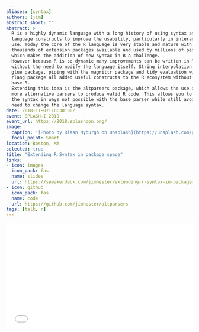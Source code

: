 ```yaml
---
aliases: [syntax]
authors: [jim]
abstract_short: ""
abstract: >
  R is a highly dynamic language with a long history of using syntax and
  language constructs to improve the usability, particularly in interactive
  use. Today the core of the R language is very stable and mature with tens of
  thousands of extension packages available and used by millions of people;
  which makes the addition of new syntax in R a challenge.
  However because R is so dynamic many improvements can be written in R packages
  without the need to modify the language itself. String interpolation with the
  glue package, piping with the magrittr package and tidy evaluation with the
  rlang package all added useful constructs to the R ecosystem without changes in
  base R.
  Extending this idea is the altparsers package, which allows the use of one or
  more alternative parsers to produce valid R code. This allows you to modify
  the syntax in ways not possible with the base parser while still avoiding the
  need to change the language syntax.
date: 2018-11-07T16:30:00Z
event: SPLASH-I 2018
event_url: https://2018.splashcon.org/
image:
  caption: '[Photo by Riaan Myburgh on Unsplash](https://unsplash.com/photos/jTy-wEC0WJg)'
  focal_point: Smart
location: Boston, MA
selected: true
title: "Extending R Syntax in package space"
links:
- icon: images
  icon_pack: fas
  name: slides
  url: https://speakerdeck.com/jimhester/extending-r-syntax-in-package-space
- icon: github
  icon_pack: fas
  name: code
  url: https://github.com/jimhester/altparsers
tags: [talk, r]
---
```


<div style="left: 0; width: 100%; height: 0; position: relative; padding-bottom: 56.1972%;"><iframe src="//speakerdeck.com/player/39abda396d6d4adaa4d545f89f7640a5" style="border: 0; top: 0; left: 0; width: 100%; height: 100%; position: absolute;" allowfullscreen scrolling="no" allow="encrypted-media"></iframe></div>
